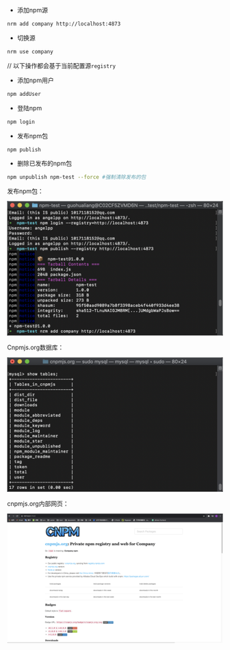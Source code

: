 - 添加npm源
```bash
nrm add company http://localhost:4873
```

- 切换源
```bash
nrm use company
```
// 以下操作都会基于当前配置源`registry`
- 添加npm用户
```bash
npm addUser
```

- 登陆npm
```bash
npm login
```

- 发布npm包
```bash
npm publish
```

- 删除已发布的npm包
```bash
npm unpublish npm-test --force #强制清除发布的包
```



发布npm包：

![image-20210104230954718](image-20210104230954718.png)



Cnpmjs.org数据库：

![image-20210104232145525](image-20210104232145525.png)



cnpmjs.org内部网页：

![image-20210104232304662](image-20210104232304662.png)